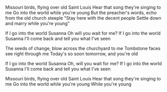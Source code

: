 Missouri birds, flying over old Saint Louis
Hear that song they're singing to me
Go into the world while you're young
But the preacher's words, echo from the old church steeple
"Stay here with the decent people
Settle down and marry while you're young"

If I go into the world Susanna
Oh will you wait for me?
If I go into the world Susanna
I'll come back and tell you what I've seen

The seeds of change, blow across the churchyard to me
Tombstone faces see right through me
Today's so soon tomorrow, and you're old

If I go into the world Susanna
Oh, will you wait for me?
If I go into the world Susanna
I'll come back and tell you what I've seen

Missouri birds, flying over old Saint Louis
Hear that song they're singing to me
Go into the world while you're young
While you're young
